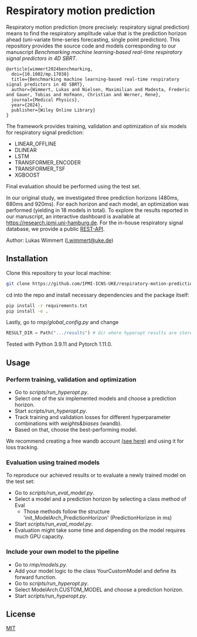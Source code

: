 # Respiratory motion prediction
Respiratory motion prediction (more precisely: respiratory signal prediction) means to find the respiratory amplitude value that is the prediction horizon ahead (uni-variate time-series forecasting, single point prediction). This repository provides the source code and models corresponding to our manuscript *Benchmarking machine learning-based real-time respiratory signal predictors in 4D SBRT*.
```
@article{wimmert2024benchmarking,
  doi={10.1002/mp.17038}
  title={Benchmarking machine learning-based real-time respiratory signal predictors in 4D SBRT},
  author={Wimmert, Lukas and Nielsen, Maximilian and Madesta, Frederic and Gauer, Tobias and Hofmann, Christian and Werner, Rene},
  journal={Medical Physics},
  year={2024},
  publisher={Wiley Online Library}
}
```


The framework provides training, validation and optimization of six models for respiratory signal prediction:
- LINEAR_OFFLINE
- DLINEAR
- LSTM
- TRANSFORMER_ENCODER
- TRANSFORMER_TSF
- XGBOOST

Final evaluation should be performed using the test set. 

In our original study, we investigated three prediction horizons (480ms, 680ms and 920ms). For each horizon and each model, an optimization was performed (yielding in 18 models in total). To explore the results reported in our manuscript, an interactive dashboard is available at https://research.ipmi.uni-hamburg.de. For the in-house respiratory signal database, we provide a public [REST-API](https://lukasvm.iam-extern.de/api/resp-db/v1/docs/).



Author: Lukas Wimmert ([l.wimmert@uke.de](mailto:author_email))




## Installation
Clone this repository to your local machine:
```bash
git clone https://github.com/IPMI-ICNS-UKE/respiratory-motion-prediction.git
```
cd into the repo and install necessary dependencies and the package itself:
```bash
pip install -r requirements.txt
pip install -e .
```
Lastly, go to _rmp/global_config.py_ and change 
```python
RESULT_DIR = Path(".../results") # dir where hyperopt results are stored
```
Tested with Python 3.9.11 and Pytorch 1.11.0.



## Usage

###  Perform training, validation and optimization
- Go to _scripts/run_hyperopt.py_.
- Select one of the six implemented models and choose a prediction horizon.
- Start _scripts/run_hyperopt.py_.
- Track training and validation losses for different hyperparameter combinations with _weights&biases_ (wandb). 
- Based on that, choose the best-performing model.

We recommend creating a free wandb account [(see here)](https://docs.wandb.ai/quickstart) and using it for loss tracking.
### Evaluation using trained models
To reproduce our achieved results or to evaluate a newly trained model on the test set:
- Go to _scripts/run_eval_model.py_.
- Select a model and a prediction horizon by selecting a class method of Eval
  - Those methods follow the structure 'init_ModelArch_PredictionHorizon' (PredictionHorizon in ms)  
- Start _scripts/run_eval_model.py_.
- Evaluation might take some time and depending on the model requires much GPU capacity.

### Include your own model to the pipeline
- Go to _rmp/models.py_.
- Add your model logic to the class YourCustomModel and define its forward function.
- Go to _scripts/run_hyperopt.py_.
- Select ModelArch.CUSTOM_MODEL and choose a prediction horizon.
- Start _scripts/run_hyperopt.py_.


## License
[MIT](https://choosealicense.com/licenses/mit/)
